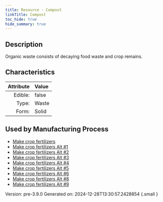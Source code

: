 ```yaml
---
title: Resource - Compost
linkTitle: Compost
toc_hide: true
hide_summary: true
---
```


## Description
Organic waste consists of decaying food waste and crop remains. 

## Characteristics

| Attribute      | Value |
|--------:|:------|
|Edible:|false|
|Type:|Waste|
|Form:|Solid|
 

## Used by Manufacturing Process

- [Make crop fertilizers](/docs/definitions/process/make-crop-fertilizers)
- [Make crop fertilizers Alt #1](/docs/definitions/process/make-crop-fertilizers-alt--1)
- [Make crop fertilizers Alt #2](/docs/definitions/process/make-crop-fertilizers-alt--2)
- [Make crop fertilizers Alt #3](/docs/definitions/process/make-crop-fertilizers-alt--3)
- [Make crop fertilizers Alt #4](/docs/definitions/process/make-crop-fertilizers-alt--4)
- [Make crop fertilizers Alt #5](/docs/definitions/process/make-crop-fertilizers-alt--5)
- [Make crop fertilizers Alt #6](/docs/definitions/process/make-crop-fertilizers-alt--6)
- [Make crop fertilizers Alt #8](/docs/definitions/process/make-crop-fertilizers-alt--8)
- [Make crop fertilizers Alt #9](/docs/definitions/process/make-crop-fertilizers-alt--9)


    

Version: pre-3.9.0 Generated on: 2024-12-28T13:30:57.2428854
{.small }
